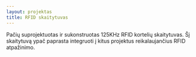 ```yaml
---
layout: projektas
title: RFID skaitytuvas
---
```

Pačių suprojektuotas ir sukonstruotas 125KHz RFID kortelių skaitytuvas. Šį
skaitytuvą ypač paprasta integruoti į kitus projektus reikalaujančius RFID
atpažinimo.
